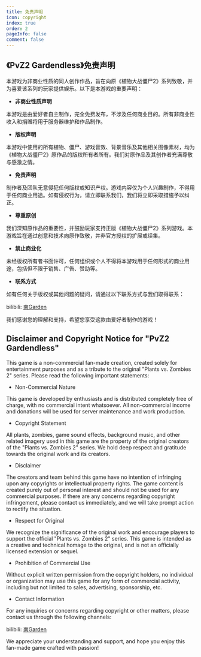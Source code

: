 ```yaml
---
title: 免责声明
icon: copyright
index: true
order: 2
pageInfo: false
comment: false
---
```

## 《PvZ2 Gardendless》免责声明

本游戏为非商业性质的同人创作作品，旨在向原《植物大战僵尸2》系列致敬，并为喜爱该系列的玩家提供娱乐。以下是本游戏的重要声明：

- **非商业性质声明**

本游戏是由爱好者自主制作，完全免费发布，不涉及任何商业目的。所有非商业性收入和捐赠将用于服务器维护和作品制作。

- **版权声明**

本游戏中使用的所有植物、僵尸、游戏音效、背景音乐及其他相关图像素材，均为《植物大战僵尸2》原作品的版权所有者所有。我们对原作品及其创作者充满尊敬与感激之情。

- **免责声明**

制作者及团队无意侵犯任何版权或知识产权。游戏内容仅为个人兴趣制作，不得用于任何商业用途。如有侵权行为，请立即联系我们，我们将立即采取措施予以纠正。

- **尊重原创**

我们深知原作品的重要性，并鼓励玩家支持正版《植物大战僵尸2》系列游戏。本游戏旨在通过创意和技术向原作致敬，并非官方授权的扩展或续集。

- **禁止商业化**

未经版权所有者书面许可，任何组织或个人不得将本游戏用于任何形式的商业用途，包括但不限于销售、广告、赞助等。

- **联系方式**

如有任何关于版权或其他问题的疑问，请通过以下联系方式与我们取得联系：

bilibili: [南Garden](https://space.bilibili.com/355909245)

我们感谢您的理解和支持，希望您享受这款由爱好者制作的游戏！

## Disclaimer and Copyright Notice for "PvZ2 Gardendless"

This game is a non-commercial fan-made creation, created solely for entertainment purposes and as a tribute to the original "Plants vs. Zombies 2" series. Please read the following important statements:

- Non-Commercial Nature

This game is developed by enthusiasts and is distributed completely free of charge, with no commercial intent whatsoever. All non-commercial income and donations will be used for server maintenance and work production.

- Copyright Statement

All plants, zombies, game sound effects, background music, and other related imagery used in this game are the property of the original creators of the "Plants vs. Zombies 2" series. We hold deep respect and gratitude towards the original work and its creators.

- Disclaimer

The creators and team behind this game have no intention of infringing upon any copyrights or intellectual property rights. The game content is created purely out of personal interest and should not be used for any commercial purposes. If there are any concerns regarding copyright infringement, please contact us immediately, and we will take prompt action to rectify the situation.

- Respect for Original

We recognize the significance of the original work and encourage players to support the official "Plants vs. Zombies 2" series. This game is intended as a creative and technical homage to the original, and is not an officially licensed extension or sequel.

- Prohibition of Commercial Use

Without explicit written permission from the copyright holders, no individual or organization may use this game for any form of commercial activity, including but not limited to sales, advertising, sponsorship, etc.

- Contact Information

For any inquiries or concerns regarding copyright or other matters, please contact us through the following channels:

bilibili: [南Garden](https://space.bilibili.com/355909245)

We appreciate your understanding and support, and hope you enjoy this fan-made game crafted with passion!
